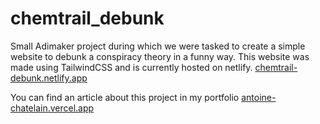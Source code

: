 # chemtrail_debunk
Small Adimaker project during which we were tasked to create a simple website to debunk a conspiracy theory in a funny way.
This website was made using TailwindCSS and is currently hosted on netlify. 
[chemtrail-debunk.netlify.app](https://chemtrail-debunk.netlify.app/)

You can find an article about this project in my portfolio [antoine-chatelain.vercel.app](https://antoine-chatelain.vercel.app/posts/Chemtrails-debunk)
